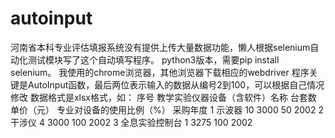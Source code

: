 # autoinput
河南省本科专业评估填报系统没有提供上传大量数据功能，懒人根据selenium自动化测试模块写了这个自动填写程序。
python3版本，需要pip install selenium。
我使用的chrome浏览器，其他浏览器下载相应的webdriver
程序关键是AutoInput函数，最后两位表示输入的数据从编号2到100，可以根据自己情况修改
数据格式是xlsx格式，如：
序号	教学实验仪器设备（含软件）名称	台套数	单价（元）	专业对设备的使用比例（%）	采购年度
1	示波器	10	3000	50	2002
2	干涉仪	4	3000	100	2002
3	全息实验控制台	1	3275	100	2002
